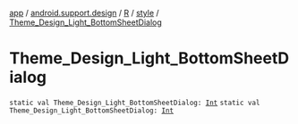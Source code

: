 [app](../../../index.md) / [android.support.design](../../index.md) / [R](../index.md) / [style](index.md) / [Theme_Design_Light_BottomSheetDialog](.)

# Theme_Design_Light_BottomSheetDialog

`static val Theme_Design_Light_BottomSheetDialog: `[`Int`](https://kotlinlang.org/api/latest/jvm/stdlib/kotlin/-int/index.html)
`static val Theme_Design_Light_BottomSheetDialog: `[`Int`](https://kotlinlang.org/api/latest/jvm/stdlib/kotlin/-int/index.html)